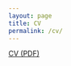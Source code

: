 ```yaml
---
layout: page
title: CV
permalink: /cv/
---
```


<a href="/folder/resume.pdf" target="_blank">CV (PDF)</a>
